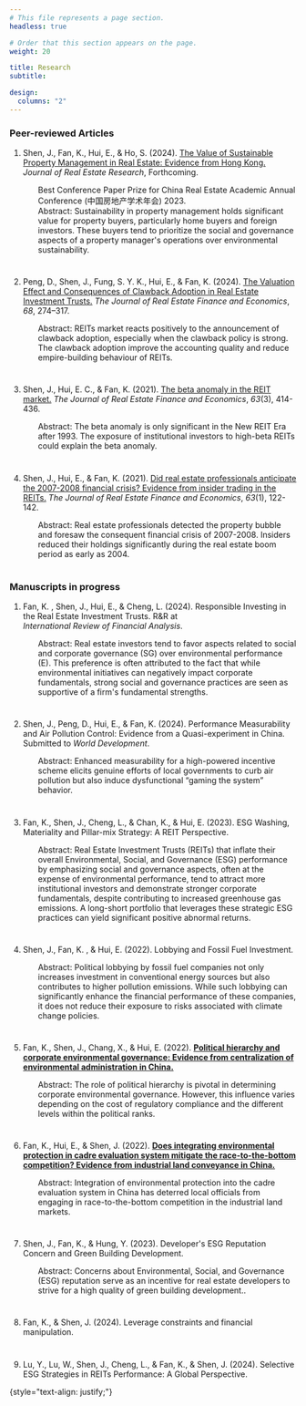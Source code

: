 ```yaml
---
# This file represents a page section.
headless: true

# Order that this section appears on the page.
weight: 20

title: Research
subtitle:

design:
  columns: "2"
---
```


### Peer-reviewed Articles

1. Shen, J., Fan, K., Hui, E., & Ho, S. (2024). [The Value of Sustainable Property Management in Real Estate: Evidence from Hong Kong.](https://doi.org/10.1080/08965803.2024.2346413) *Journal of Real Estate Research*, Forthcoming.
<div style="padding-left:50px" class="text-muted exp-meta">Best Conference Paper Prize for China Real Estate Academic Annual Conference (中国房地产学术年会) 2023. </div>
<div style="padding-left:50px" class="text-muted exp-meta">Abstract: Sustainability in property management holds significant value for property buyers, particularly home buyers and foreign investors. These buyers tend to prioritize the social and governance aspects of a property manager's operations over environmental sustainability. </div>

#

#

2. Peng, D., Shen, J., Fung, S. Y. K., Hui, E., & Fan, K. (2024). [The Valuation Effect and Consequences of Clawback Adoption in Real Estate Investment Trusts.](https://doi.org/10.1007/s11146-022-09909-w) *The Journal of Real Estate Finance and Economics*, *68*, 274–317.
<div style="padding-left:50px" class="text-muted exp-meta">Abstract: REITs market reacts positively to the announcement of clawback adoption, especially when the clawback policy is strong. The clawback adoption improve the accounting quality and reduce empire-building behaviour of REITs.</div>

#

#

3. Shen, J., Hui, E. C., & Fan, K. (2021). [The beta anomaly in the REIT market.](https://doi.org/10.1007/s11146-020-09784-3) *The Journal of Real Estate Finance and Economics*, *63*(3), 414-436.
<div style="padding-left:50px" class="text-muted exp-meta">Abstract: The beta anomaly is only significant in the New REIT Era after 1993. The exposure of institutional investors to high-beta REITs could explain the beta anomaly.</div>

#

#

4. Shen, J., Hui, E., & Fan, K. (2021). [Did real estate professionals anticipate the 2007-2008 financial crisis? Evidence from insider trading in the REITs.](https://doi.org/10.1007/s11146-020-09763-8) *The Journal of Real Estate Finance and Economics*, *63*(1), 122-142. 
<div style="padding-left:50px" class="text-muted exp-meta">Abstract: Real estate professionals detected the property bubble and foresaw the consequent financial crisis of 2007-2008. Insiders reduced their holdings significantly during the real estate boom period as early as 2004.</div>

#

#

#

### Manuscripts in progress


1. Fan, K. , Shen, J., Hui, E., & Cheng, L. (2024). Responsible Investing in the Real Estate Investment Trusts. R&R at _International Review of Financial Analysis_.
<div style="padding-left:50px" class="text-muted exp-meta">Abstract: Real estate investors tend to favor aspects related to social and corporate governance (SG) over environmental performance (E). This preference is often attributed to the fact that while environmental initiatives can negatively impact corporate fundamentals, strong social and governance practices are seen as supportive of a firm's fundamental strengths. </div>

#

#

2. Shen, J., Peng, D., Hui, E., & Fan, K. (2024). Performance Measurability and Air Pollution Control: Evidence from a Quasi-experiment in China. Submitted to _World Development_.
<div style="padding-left:50px" class="text-muted exp-meta">Abstract: Enhanced measurability for a high-powered incentive scheme elicits genuine efforts of local governments to curb air pollution but also induce dysfunctional “gaming the system” behavior. </div>

#

#

3. Fan, K., Shen, J., Cheng, L., & Chan, K., & Hui, E. (2023). ESG Washing, Materiality and Pillar-mix Strategy: A REIT Perspective.
<div style="padding-left:50px" class="text-muted exp-meta">Abstract: Real Estate Investment Trusts (REITs) that inflate their overall Environmental, Social, and Governance (ESG) performance by emphasizing social and governance aspects, often at the expense of environmental performance, tend to attract more institutional investors and demonstrate stronger corporate fundamentals, despite contributing to increased greenhouse gas emissions. A long-short portfolio that leverages these strategic ESG practices can yield significant positive abnormal returns. </div>

#

#

4. Shen, J., Fan, K. , & Hui, E. (2022). Lobbying and Fossil Fuel Investment.
<div style="padding-left:50px" class="text-muted exp-meta">Abstract: Political lobbying by fossil fuel companies not only increases investment in conventional energy sources but also contributes to higher pollution emissions. While such lobbying can significantly enhance the financial performance of these companies, it does not reduce their exposure to risks associated with climate change policies. </div>

#

#

5. Fan, K., Shen, J., Chang, X., & Hui, E. (2022). **[Political hierarchy and corporate environmental governance: Evidence from centralization of environmental administration in China.](https://papers.ssrn.com/sol3/papers.cfm?abstract_id=4726243)**
<div style="padding-left:50px" class="text-muted exp-meta">Abstract: The role of political hierarchy is pivotal in determining corporate environmental governance. However, this influence varies depending on the cost of regulatory compliance and the different levels within the political ranks. </div>

#

#

6. Fan, K., Hui, E., & Shen, J. (2022). **[Does integrating environmental protection in cadre evaluation system mitigate the race-to-the-bottom competition? Evidence from industrial land conveyance in China.](https://papers.ssrn.com/sol3/papers.cfm?abstract_id=4652055)**
<div style="padding-left:50px" class="text-muted exp-meta">Abstract: Integration of environmental protection into the cadre evaluation system in China has deterred local officials from engaging in race-to-the-bottom competition in the industrial land markets. </div>

#

#

7. Shen, J., Fan, K., & Hung, Y. (2023). Developer's ESG Reputation Concern and Green Building Development.
<div style="padding-left:50px" class="text-muted exp-meta">Abstract: Concerns about Environmental, Social, and Governance (ESG) reputation serve as an incentive for real estate developers to strive for a high quality of green building development.. </div>

#

#

8. Fan, K., & Shen, J. (2024). Leverage constraints and financial manipulation.

#

#

9. Lu, Y., Lu, W., Shen, J., Cheng, L., & Fan, K., & Shen, J. (2024). Selective ESG Strategies in REITs Performance: A Global Perspective.




{style="text-align: justify;"}
